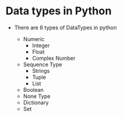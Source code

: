 # Data types in Python

- There are 6 types of DataTypes in python

    - Numeric
        - Integer
        - Float
        - Complex Number
    - Sequence Type
        - Strings
        - Tuple
        - List
    - Boolean
    - None Type
    - Dictionary
    - Set
